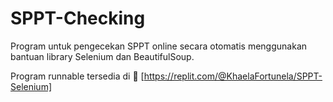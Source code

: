 # SPPT-Checking
Program untuk pengecekan SPPT online secara otomatis menggunakan bantuan library Selenium dan BeautifulSoup.

Program runnable tersedia di 🔗 [https://replit.com/@KhaelaFortunela/SPPT-Selenium]
